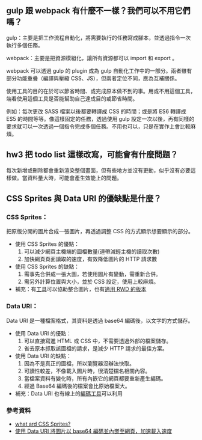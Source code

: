 ## gulp 跟 webpack 有什麼不一樣？我們可以不用它們嗎？

gulp：主要是把工作流程自動化，將需要執行的任務寫成腳本，並透過指令一次執行多個任務。

webpack：主要是把資源模組化，讓所有資源都可以 import 和 export 。

webpack 可以透過 gulp 的 plugin 成為 gulp 自動化工作中的一部分。兩者雖有部分功能重疊（編譯與壓縮 CSS、JS），但兩者定位不同，應為互補關係。

使用工具的目的在於可以節省時間、或完成原本做不到的事。用或不用這個工具，端看使用這個工具是否能幫助自己達成目的或節省時間。

例如：每次更改 SASS 檔案以後都要轉譯成 CSS 的時間；或是將 ES6 轉譯成 ES5 的時間等等。像這樣固定的任務，透過使用 gulp 設定一次以後，再有同樣的要求就可以一次透過一個指令完成多個任務。不用也可以，只是在實作上會比較麻煩。

## hw3 把 todo list 這樣改寫，可能會有什麼問題？
每次新增或刪除都會重新渲染整個畫面，但有些地方並沒有更動，似乎沒有必要這樣做。當資料量大時，可能會產生效能上的問題。

## CSS Sprites 與 Data URI 的優缺點是什麼？
### CSS Sprites：
把原版分開的圖片合成一張圖片，再透過調整 CSS 的方式顯示想要顯示的部分。
* 使用 CSS Sprites 的優點：
    1. 可以減少網頁主機端的圖檔數量(連帶減輕主機的讀取次數)
    2. 加快網頁頁面讀取的速度，有效降低圖片的 HTTP 請求數
* 使用 CSS Sprites 的缺點：
    1. 需事先合併成一張大圖，若使用圖片有變動，需重新合併。
    2. 需另外計算位置與大小，並於 CSS 設定，使用上較麻煩。
* 補充：有[工具](https://css.spritegen.com)可以協助整合圖片，也有[適用 RWD 的版本](http://responsive-css.spritegen.com)


### Data URI：
Data URI 是一種檔案格式，其資料是透過 base64 編碼後，以文字的方式儲存。
* 使用 Data URI 的優點：
    1. 可以直接寫進 HTML 或 CSS 中，不需要透過外部的檔案儲存。
    2. 省去原本抓取該圖檔的請求，是減少 HTTP 請求的最佳方案。
* 使用 Data URI 的缺點：
    1. 因為不是真正的圖檔，所以瀏覽器沒辦法快取。
    2. 可讀性較差，不像載入圖片時，很清楚檔名相關內容。
    4. 當檔案資料有變化時，所有內嵌它的網頁都要重新產生編碼。
    5. 經過 Base64 編碼後的檔案會比原始檔案大。
* 補充：Data URI 也有線上的[編碼工具](https://dataurl.sveinbjorn.org/#dataurlmaker)可以利用

### 參考資料
* [what ard CSS Sprites?](https://www.maxcdn.com/one/visual-glossary/css-sprites/)
* [使用 Data URI 將圖片以 base64 編碼並內嵌至網頁，加速載入速度](https://blog.gtwang.org/web-development/minimizing-http-request-using-data-uri/)